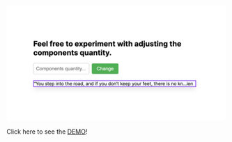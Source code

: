 ![Preview](./preview.png)

Click here to see the [DEMO](https://react-truncatable-text-demo.vercel.app/)!
